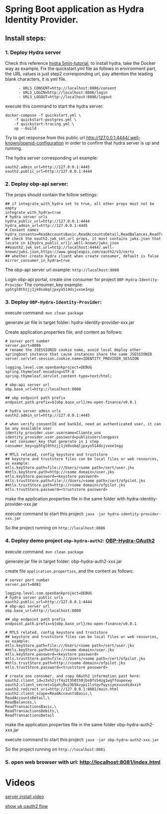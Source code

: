# Spring Boot application as Hydra Identity Provider.

## Install steps:

### 1. Deploy Hydra server
Check this reference [hydra 5min-tutorial](https://www.ory.sh/hydra/docs/5min-tutorial), to install hydra, take the Docker way as example.
Fix the quickstart.yml file as follows in environment part, the URL values is just step2 corresponding url, pay attention the leading blank characters, it is yml file.
```
      - URLS_CONSENT=http://localhost:8086/consent
      - URLS_LOGIN=http://localhost:8086/login
      - URLS_LOGOUT=http://localhost:8086/logout
```
execute this command to start the hydra server:
```
docker-compose -f quickstart.yml \
    -f quickstart-postgres.yml \
    -f quickstart-tracing.yml \
    up --build
```
Try to get response from this public url http://127.0.0.1:4444/.well-known/openid-configuration in order to confirm that hydra server is up and running.

The hydra server corresponding url example:
```
oauth2.admin_url=http://127.0.0.1:4445
oauth2.public_url=http://127.0.0.1:4444
```
### 2. Deploy obp-api server:
The props should contain the follow settings:
```
## if integrate_with_hydra set to true, all other props must not be empty
integrate_with_hydra=true
# hydra server urls
hydra_public_url=http://127.0.0.1:4444
hydra_admin_url=http://127.0.0.1:4445
# Consent names
hydra_consents=ReadAccountsBasic,ReadAccountsDetail,ReadBalances,ReadTransactionsBasic,ReadTransactionsDebits,ReadTransactionsDetail
## check the oauth2.jwk_set.url props, it must contains jwks.json that locate in ${hydra_public_url}/.well-known/jwks.json
##oauth2.jwk_set.url=http://localhost:4444/.well-known/jwks.json,https://www.googleapis.com/oauth2/v3/certs
## whether create hydra client when create consumer, default is false
mirror_consumer_in_hydra=true
```

The obp-api server url example: `http://localhost:8080`

Login obp-api portal, create one consumer for project `OBP-Hydra-Identity-Provider`
The consumer_key example: `yp5tgl0thzjj1jk0sobqljpxyo514dsjvxoe1ngy`

### 3. Deploy `OBP-Hydra-Identity-Provider`:

execute command: `mvn clean package`

generate jar file in target folder: hydra-identity-provider-xxx.jar

Create application.properties file, and content as follows:
```
# server port number
server.port=8086
# rename the JSESSIONID cookie name, avoid local deploy other springboot instance that cause instances share the same JSESSIONID
server.servlet.session.cookie.name=IDENTITY_PROVIDER_SESSION

logging.level.com.openbankproject=DEBUG
spring.thymeleaf.encoding=UTF-8
spring.thymeleaf.servlet.content-type=text/html;

# obp-api server url
obp.base_url=http://localhost:8080

## obp endpoint path prefix
endpoint.path.prefix=${obp.base_url}/mx-open-finance/v0.0.1

# hydra server admin urls
oauth2.admin_url=http://127.0.0.1:4445

# when verify consentId and bankId, need an authenticated user, it can be any available user
identity_provider.user.username=Cliente_uno
identity_provider.user.password=publicuserslongpass
# set consumer_key that generate in 1 step
consumer_key=yp5tgl0thzjj1jk0sobqljpxyo514dsjvxoe1ngy

# MTLS related, config keystore and truststore
## keystore and truststore files can be local files or web resources, as example:
mtls.keyStore.path=file:///Users/<some path>/cert/user.jks
#mtls.keyStore.path=http://<some domain>/user.jks
mtls.keyStore.password=<keystore password>
mtls.trustStore.path=file:///Users/<some path>/cert/ofpilot.jks
#mtls.trustStore.path=http://<some domain>/ofpilot.jks
mtls.trustStore.password=<truststore password>
```
make the application.properties file in the same folder with hydra-identity-provider-xxx.jar

execute command to start this project: `java -jar hydra-identity-provider-xxx.jar`

So the project running on `http://localhost:8086`

### 4. Deploy demo project `obp-hydra-auth2`:  [OBP-Hydra-OAuth2](https://github.com/OpenBankProject/OBP-Hydra-OAuth2)

execute command: `mvn clean package`

generate jar file in target folder: obp-hydra-auth2-xxx.jar

create file `application.properties`, and the content as follows:
```
# server port number
server.port=8081

logging.level.com.openbankproject=DEBUG
# hydra server public urls
oauth2.public_url=http://127.0.0.1:4444
# obp-api server url
obp.base_url=http://localhost:8080

## obp endpoint path prefix
endpoint.path.prefix=${obp.base_url}/mx-open-finance/v0.0.1

# MTLS related, config keystore and truststore
## keystore and truststore files can be local files or web resources, as example:
mtls.keyStore.path=file:///Users/<some path>/cert/user.jks
#mtls.keyStore.path=http://<some domain>/user.jks
mtls.keyStore.password=<keystore password>
mtls.trustStore.path=file:///Users/<some path>/cert/ofpilot.jks
#mtls.trustStore.path=http://<some domain>/ofpilot.jks
mtls.trustStore.password=<truststore password>

# create one consumer, and copy OAuth2 information past here:
oauth2.client_id=z3xh2jrf4y2t3h0th0jbs0fs54zg1wqffoupexwy
oauth2.client_secret=1qxhj0uz3b5kvypi1lstqvfwysiyezuusdidxxih
oauth2.redirect_uri=http://127.0.0.1:8081/main.html
oauth2.client_scope=ReadAccountsBasic,\
ReadAccountsDetail,\
ReadBalances,\
ReadTransactionsBasic,\
ReadTransactionsDebits,\
ReadTransactionsDetail
```

make the application.properties file in the same folder obp-hydra-auth2-xxx.jar

execute command to start this project: `java -jar obp-hydra-auth2-xxx.jar`

So the project running on `http://localhost:8081`

### 5. open web browser with url: [http://localhost:8081/index.html](http://localhost:8081/index.html)

# Videos
[server install video](https://youtu.be/AobQ7LJQ9cs)

[show uk oauth2 flow](https://youtu.be/k_6z2wk5Jqk)
